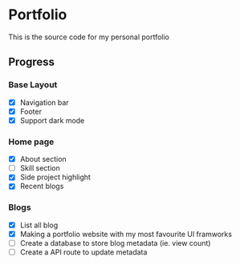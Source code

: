 # Portfolio

This is the source code for my personal portfolio

## Progress

### Base Layout

- [x] Navigation bar
- [x] Footer
- [x] Support dark mode

### Home page

- [x] About section
- [ ] Skill section
- [x] Side project highlight
- [x] Recent blogs

### Blogs

- [x] List all blog
- [x] Making a portfolio website with my most favourite UI framworks
- [ ] Create a database to store blog metadata (ie. view count)
- [ ] Create a API route to update metadata
